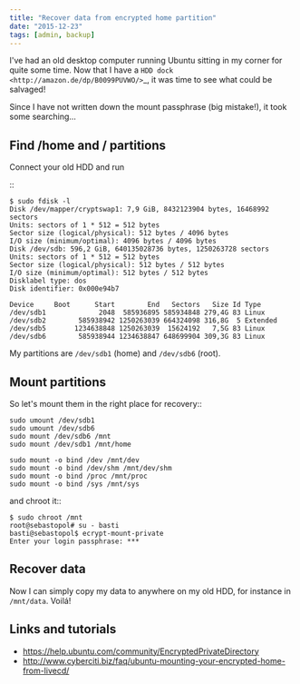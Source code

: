 ```yaml
---
title: "Recover data from encrypted home partition"
date: "2015-12-23"
tags: [admin, backup]
---
```


I've had an old desktop computer running Ubuntu sitting in my corner for quite some time. 
Now that I have a `HDD dock <http://amazon.de/dp/B0099PUVWO/>`_, it was time to see what could be salvaged!

Since I have not written down the mount passphrase (big mistake!), it took some searching...

Find /home and / partitions
------------------------------

Connect your old HDD and run

::

    $ sudo fdisk -l
    Disk /dev/mapper/cryptswap1: 7,9 GiB, 8432123904 bytes, 16468992 sectors
    Units: sectors of 1 * 512 = 512 bytes
    Sector size (logical/physical): 512 bytes / 4096 bytes
    I/O size (minimum/optimal): 4096 bytes / 4096 bytes
    Disk /dev/sdb: 596,2 GiB, 640135028736 bytes, 1250263728 sectors
    Units: sectors of 1 * 512 = 512 bytes
    Sector size (logical/physical): 512 bytes / 512 bytes
    I/O size (minimum/optimal): 512 bytes / 512 bytes
    Disklabel type: dos
    Disk identifier: 0x000e94b7

    Device     Boot      Start        End   Sectors   Size Id Type
    /dev/sdb1             2048  585936895 585934848 279,4G 83 Linux
    /dev/sdb2        585938942 1250263039 664324098 316,8G  5 Extended
    /dev/sdb5       1234638848 1250263039  15624192   7,5G 83 Linux
    /dev/sdb6        585938944 1234638847 648699904 309,3G 83 Linux

My partitions are ``/dev/sdb1`` (home) and ``/dev/sdb6`` (root).

Mount partitions
-------------------

So let's mount them in the right place for recovery::

    sudo umount /dev/sdb1
    sudo umount /dev/sdb6
    sudo mount /dev/sdb6 /mnt
    sudo mount /dev/sdb1 /mnt/home

    sudo mount -o bind /dev /mnt/dev
    sudo mount -o bind /dev/shm /mnt/dev/shm
    sudo mount -o bind /proc /mnt/proc
    sudo mount -o bind /sys /mnt/sys

and chroot it::

    $ sudo chroot /mnt
    root@sebastopol# su - basti
    basti@sebastopol$ ecrypt-mount-private
    Enter your login passphrase: ***


Recover data
------------

Now I can simply copy my data to anywhere on my old HDD, for instance in ``/mnt/data``.
Voilá!

Links and tutorials
-------------------

* https://help.ubuntu.com/community/EncryptedPrivateDirectory
* http://www.cyberciti.biz/faq/ubuntu-mounting-your-encrypted-home-from-livecd/
